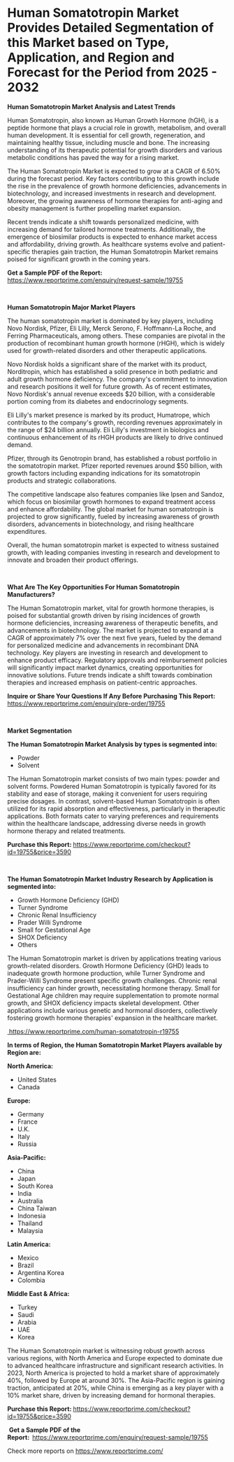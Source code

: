 <p><h1>Human Somatotropin Market Provides Detailed Segmentation of this Market based on Type, Application, and Region and Forecast for the Period from 2025 - 2032</h1></p><p><strong>Human Somatotropin Market Analysis and Latest Trends</strong></p>
<p><p>Human Somatotropin, also known as Human Growth Hormone (hGH), is a peptide hormone that plays a crucial role in growth, metabolism, and overall human development. It is essential for cell growth, regeneration, and maintaining healthy tissue, including muscle and bone. The increasing understanding of its therapeutic potential for growth disorders and various metabolic conditions has paved the way for a rising market.</p><p>The Human Somatotropin Market is expected to grow at a CAGR of 6.50% during the forecast period. Key factors contributing to this growth include the rise in the prevalence of growth hormone deficiencies, advancements in biotechnology, and increased investments in research and development. Moreover, the growing awareness of hormone therapies for anti-aging and obesity management is further propelling market expansion.</p><p>Recent trends indicate a shift towards personalized medicine, with increasing demand for tailored hormone treatments. Additionally, the emergence of biosimilar products is expected to enhance market access and affordability, driving growth. As healthcare systems evolve and patient-specific therapies gain traction, the Human Somatotropin Market remains poised for significant growth in the coming years.</p></p>
<p><strong>Get a Sample PDF of the Report:&nbsp;</strong> <a href="https://www.reportprime.com/enquiry/request-sample/19755?utm_campaign=2989&utm_medium=2&utm_source=Github&utm_content=ia&utm_term=20032025&utm_id=human-somatotropin">https://www.reportprime.com/enquiry/request-sample/19755</a></p>
<p>&nbsp;</p>
<p><strong>Human Somatotropin Major Market Players</strong></p>
<p><p>The human somatotropin market is dominated by key players, including Novo Nordisk, Pfizer, Eli Lilly, Merck Serono, F. Hoffmann-La Roche, and Ferring Pharmaceuticals, among others. These companies are pivotal in the production of recombinant human growth hormone (rHGH), which is widely used for growth-related disorders and other therapeutic applications.</p><p>Novo Nordisk holds a significant share of the market with its product, Norditropin, which has established a solid presence in both pediatric and adult growth hormone deficiency. The company's commitment to innovation and research positions it well for future growth. As of recent estimates, Novo Nordisk's annual revenue exceeds $20 billion, with a considerable portion coming from its diabetes and endocrinology segments.</p><p>Eli Lilly's market presence is marked by its product, Humatrope, which contributes to the company's growth, recording revenues approximately in the range of $24 billion annually. Eli Lilly's investment in biologics and continuous enhancement of its rHGH products are likely to drive continued demand.</p><p>Pfizer, through its Genotropin brand, has established a robust portfolio in the somatotropin market. Pfizer reported revenues around $50 billion, with growth factors including expanding indications for its somatotropin products and strategic collaborations.</p><p>The competitive landscape also features companies like Ipsen and Sandoz, which focus on biosimilar growth hormones to expand treatment access and enhance affordability. The global market for human somatotropin is projected to grow significantly, fueled by increasing awareness of growth disorders, advancements in biotechnology, and rising healthcare expenditures.</p><p>Overall, the human somatotropin market is expected to witness sustained growth, with leading companies investing in research and development to innovate and broaden their product offerings.</p></p>
<p>&nbsp;</p>
<p><strong>What Are The Key Opportunities For Human Somatotropin Manufacturers?</strong></p>
<p><p>The Human Somatotropin market, vital for growth hormone therapies, is poised for substantial growth driven by rising incidences of growth hormone deficiencies, increasing awareness of therapeutic benefits, and advancements in biotechnology. The market is projected to expand at a CAGR of approximately 7% over the next five years, fueled by the demand for personalized medicine and advancements in recombinant DNA technology. Key players are investing in research and development to enhance product efficacy. Regulatory approvals and reimbursement policies will significantly impact market dynamics, creating opportunities for innovative solutions. Future trends indicate a shift towards combination therapies and increased emphasis on patient-centric approaches.</p></p>
<p><strong>Inquire or Share Your Questions If Any Before Purchasing This Report:</strong> <a href="https://www.reportprime.com/enquiry/pre-order/19755?utm_campaign=2989&utm_medium=2&utm_source=Github&utm_content=ia&utm_term=20032025&utm_id=human-somatotropin">https://www.reportprime.com/enquiry/pre-order/19755</a></p>
<p>&nbsp;</p>
<p><strong>Market Segmentation</strong></p>
<p><strong>The Human Somatotropin Market Analysis by types is segmented into:</strong></p>
<p><ul><li>Powder</li><li>Solvent</li></ul></p>
<p><p>The Human Somatotropin market consists of two main types: powder and solvent forms. Powdered Human Somatotropin is typically favored for its stability and ease of storage, making it convenient for users requiring precise dosages. In contrast, solvent-based Human Somatotropin is often utilized for its rapid absorption and effectiveness, particularly in therapeutic applications. Both formats cater to varying preferences and requirements within the healthcare landscape, addressing diverse needs in growth hormone therapy and related treatments.</p></p>
<p><strong>Purchase this Report:&nbsp;</strong><a href="https://www.reportprime.com/checkout?id=19755&price=3590&utm_campaign=2989&utm_medium=2&utm_source=Github&utm_content=ia&utm_term=20032025&utm_id=human-somatotropin">https://www.reportprime.com/checkout?id=19755&price=3590</a></p>
<p>&nbsp;</p>
<p><strong>The Human Somatotropin Market Industry Research by Application is segmented into:</strong></p>
<p><ul><li>Growth Hormone Deficiency (GHD)</li><li>Turner Syndrome</li><li>Chronic Renal Insufficiency</li><li>Prader Willi Syndrome</li><li>Small for Gestational Age</li><li>SHOX Deficiency</li><li>Others</li></ul></p>
<p><p>The Human Somatotropin market is driven by applications treating various growth-related disorders. Growth Hormone Deficiency (GHD) leads to inadequate growth hormone production, while Turner Syndrome and Prader-Willi Syndrome present specific growth challenges. Chronic renal insufficiency can hinder growth, necessitating hormone therapy. Small for Gestational Age children may require supplementation to promote normal growth, and SHOX deficiency impacts skeletal development. Other applications include various genetic and hormonal disorders, collectively fostering growth hormone therapies' expansion in the healthcare market.</p></p>
<p><a href="https://www.reportprime.com/human-somatotropin-r19755?utm_campaign=2989&utm_medium=2&utm_source=Github&utm_content=ia&utm_term=20032025&utm_id=human-somatotropin">&nbsp;https://www.reportprime.com/human-somatotropin-r19755</a></p>
<p><strong>In terms of Region, the Human Somatotropin Market Players available by Region are:</strong></p>
<p>
    <p> <strong> North America: </strong>
        <ul>
            <li>United States</li>
            <li>Canada</li>
        </ul>
        </p> 
    <p> <strong> Europe: </strong>
        <ul>
            <li>Germany</li>
            <li>France</li>
            <li>U.K.</li>
            <li>Italy</li>
            <li>Russia</li>
        </ul>
        </p> 
    <p> <strong> Asia-Pacific: </strong>
        <ul>
            <li>China</li>
            <li>Japan</li>
            <li>South Korea</li>
            <li>India</li>
            <li>Australia</li>
            <li>China Taiwan</li>
            <li>Indonesia</li>
            <li>Thailand</li>
            <li>Malaysia</li>
        </ul>
        </p> 
    <p> <strong> Latin America: </strong>
        <ul>
            <li>Mexico</li>
            <li>Brazil</li>
            <li>Argentina Korea</li>
            <li>Colombia</li>
        </ul>
        </p> 
    <p> <strong> Middle East & Africa: </strong>
        <ul>
            <li>Turkey</li>
            <li>Saudi</li>
            <li>Arabia</li>
            <li>UAE</li>
            <li>Korea</li>
        </ul>
    </p>
    </p>
<p><p>The Human Somatotropin market is witnessing robust growth across various regions, with North America and Europe expected to dominate due to advanced healthcare infrastructure and significant research activities. In 2023, North America is projected to hold a market share of approximately 40%, followed by Europe at around 30%. The Asia-Pacific region is gaining traction, anticipated at 20%, while China is emerging as a key player with a 10% market share, driven by increasing demand for hormonal therapies.</p></p>
<p><strong>Purchase this Report: </strong><a href="https://www.reportprime.com/checkout?id=19755&price=3590&utm_campaign=2989&utm_medium=2&utm_source=Github&utm_content=ia&utm_term=20032025&utm_id=human-somatotropin">https://www.reportprime.com/checkout?id=19755&price=3590</a></p>
<p>&nbsp;<strong>Get a Sample PDF of the Report:&nbsp;&nbsp;</strong><a href="https://www.reportprime.com/enquiry/request-sample/19755?utm_campaign=2989&utm_medium=2&utm_source=Github&utm_content=ia&utm_term=20032025&utm_id=human-somatotropin">https://www.reportprime.com/enquiry/request-sample/19755</a></p>
<p><strong></strong></p>
<p>Check more reports on <a href="https://www.reportprime.com/?utm_campaign=2989&utm_medium=2&utm_source=Github&utm_content=ia&utm_term=20032025&utm_id=human-somatotropin">https://www.reportprime.com/</a></p>